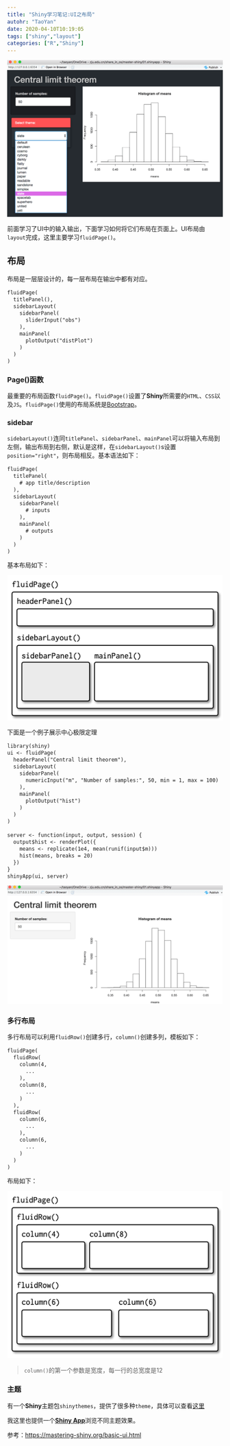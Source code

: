 ```yaml
---
title: "Shiny学习笔记:UI之布局"
autohr: "TaoYan"
date: 2020-04-10T10:19:05
tags: ["shiny","layout"]
categories: ["R","Shiny"]
---
```


![](https://raw.githubusercontent.com/YTLogos/pic_link/master/img/20200410222025.png)

<!--more-->

前面学习了UI中的输入输出，下面学习如何将它们布局在页面上。UI布局由`layout`完成，这里主要学习`fluidPage()`。

## 布局

布局是一层层设计的，每一层布局在输出中都有对应。

```
fluidPage(
  titlePanel(),
  sidebarLayout(
    sidebarPanel(
      sliderInput("obs")
    ),
    mainPanel(
      plotOutput("distPlot")
    )
  )
)
```

### Page()函数

最重要的布局函数`fluidPage()`。`fluidPage()`设置了**Shiny**所需要的`HTML`、`CSS`以及`JS`。`fluidPage()`使用的布局系统是[Bootstrap](https://getbootstrap.com/)。

### sidebar

`sidebarLayout()`连同`titlePanel`、`sidebarPanel`、`mainPanel`可以将输入布局到左侧，输出布局到右侧，默认是这样，在`sidebarLayout()`s设置`position="right"`，则布局相反。基本语法如下：

```
fluidPage(
  titlePanel(
    # app title/description
  ),
  sidebarLayout(
    sidebarPanel(
      # inputs
    ),
    mainPanel(
      # outputs
    )
  )
)
```

基本布局如下：

![](https://raw.githubusercontent.com/YTLogos/pic_link/master/img/20200410220131.png)

下面是一个例子展示中心极限定理

```
library(shiny)
ui <- fluidPage(
  headerPanel("Central limit theorem"),
  sidebarLayout(
    sidebarPanel(
      numericInput("m", "Number of samples:", 50, min = 1, max = 100)
    ),
    mainPanel(
      plotOutput("hist")
    )
  )
)

server <- function(input, output, session) {
  output$hist <- renderPlot({
    means <- replicate(1e4, mean(runif(input$m)))
    hist(means, breaks = 20)
  })
}
shinyApp(ui, server)
```

![](https://raw.githubusercontent.com/YTLogos/pic_link/master/img/20200410220349.png)

### 多行布局

多行布局可以利用`fluidRow()`创建多行，`column()`创建多列，模板如下：

```
fluidPage(
  fluidRow(
    column(4, 
      ...
    ),
    column(8, 
      ...
    )
  ),
  fluidRow(
    column(6, 
      ...
    ),
    column(6, 
      ...
    )
  )
)
```

布局如下：

![](https://raw.githubusercontent.com/YTLogos/pic_link/master/img/20200410220805.png)

> `column()`的第一个参数是宽度，每一行的总宽度是12

### 主题

有一个**Shiny**主题包`shinythemes`，提供了很多种`theme`，具体可以查看[这里](http://rstudio.github.io/shinythemes/)

我这里也提供一个[**Shiny App**](http://rapeseed.zju.edu.cn:3838/shinythemes_show/)浏览不同主题效果。




参考：https://mastering-shiny.org/basic-ui.html
